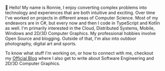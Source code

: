 👋 Hello! My name is Ronnie, I enjoy converting complex problems into technology and experiences that are both intuitive and exciting. Over time I've worked on projects in different areas of Computer Science. Most of my endeavors are in C#, but every now and then I code in TypeScript and Kotlin as well. I'm primarily interested in the Cloud, Distributed Systems, Mobile, Windows and 2D/3D Computer Graphics. My professional hobbies involve Open Source and blogging. Outside of that, I'm also into outdoor photography, digital art and sports.

To know what stuff I'm working on, or how to connect with me, checkout my <a href="https://ronnielutaro.github.io/portfolio/" target="_blank">Official Blog</a> where I also get to write about Software Engineering and 2D/3D Computer Graphics.
